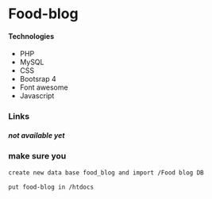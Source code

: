 # Food-blog


#### Technologies 
* PHP
* MySQL
* CSS
* Bootsrap 4
* Font awesome
* Javascript

### Links
##### not available yet

### **make sure you**

```bash
create new data base food_blog and import /Food blog DB
```

```bash
put food-blog in /htdocs
```
